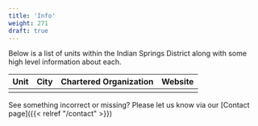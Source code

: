 ```yaml
---
title: 'Info'
weight: 271
draft: true
---
```


Below is a list of units within the Indian Springs District along with some high level information about each.

| Unit | City | Chartered Organization | Website |
|------|------|------------------------|---------|
|      |      |                        |         |

See something incorrect or missing? Please let us know via our [Contact page]({{< relref "/contact" >}})
